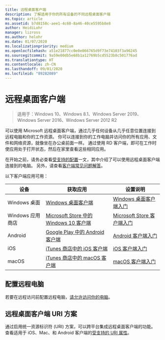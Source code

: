 ```yaml
---
title: 远程桌面客户端
description: 了解适用于你的所有设备的不同远程桌面客户端
ms.topic: article
ms.assetid: b7d8158c-aee1-4c60-8a46-40ce5595b8e8
author: HeidiLohr
manager: lizross
ms.author: helohr
ms.date: 01/07/2020
ms.localizationpriority: medium
ms.openlocfilehash: a51e21877cc0e0e066765d9f73e74103f3a96245
ms.sourcegitcommit: 9a59e00db5e68b1a12769b5cd5523b8c501776ad
ms.translationtype: HT
ms.contentlocale: zh-CN
ms.lasthandoff: 09/01/2020
ms.locfileid: "89282089"
---
```

# <a name="remote-desktop-clients"></a>远程桌面客户端

>适用于：Windows 10、Windows 8.1、Windows Server 2019、Windows Server 2016、Windows Server 2012 R2

可以使用 Microsoft 远程桌面客户端，通过几乎任何设备从几乎任意位置连接到远程电脑和你的工作资源。 你可以连接到你的工作电脑并访问你的所有应用、文件和网络资源，就像坐在办公桌前面一样。 通过使用 RD 客户端，即可在工作时使应用处于打开状态，然后在家里查看这些相同应用。

在开始之前，请务必查看[受支持的配置](remote-desktop-supported-config.md)一文，其中介绍了可以使用远程桌面客户端连接到的电脑。 另外，请查看[客户端常见问题解答](remote-desktop-client-faq.md)。

以下客户端应用可用：

| 设备          | 获取应用                                                                                                  | 设置说明                                                                |
|-----------------|-----------------------------------------------------------------------------------------------------------------|-----------------------------------------------------------------------------------|
| Windows 桌面 | [Windows 桌面客户端](windowsdesktop.md#install-the-client)                                               | [Windows 桌面客户端入门](windowsdesktop.md) |
| Windows 应用商店   | [Microsoft Store 中的 Windows 10 客户端](https://go.microsoft.com/fwlink/?LinkID=616709)                   | [Microsoft Store 客户端入门](windows.md)          |
| Android         | [Google Play 中的 Android 客户端](https://play.google.com/store/apps/details?id=com.microsoft.rdc.android)     | [Android 客户端入门](remote-desktop-android.md) |
| iOS             | [iTunes 商店中的 iOS 客户端](https://itunes.apple.com/app/microsoft-remote-desktop/id714464092?mt=8)     | [iOS 客户端入门](remote-desktop-ios.md)         |
| macOS           | [iTunes 商店中的 macOS 客户端](https://itunes.apple.com/app/microsoft-remote-desktop/id1295203466?mt=12) | [macOS 客户端入门](remote-desktop-mac.md)       |

## <a name="configuring-the-remote-pc"></a>配置远程电脑

若要在远程访问前配置远程电脑，[请允许访问你的电脑](remote-desktop-allow-access.md)。

## <a name="remote-desktop-client-uri-scheme"></a>远程桌面客户端 URI 方案

通过启用统一资源标识符 (URI) 方案，可以跨平台集成远程桌面客户端的功能。 查看适用于 iOS、Mac、和 Android 客户端的[受支持的 URI 属性](remote-desktop-uri.md)。
